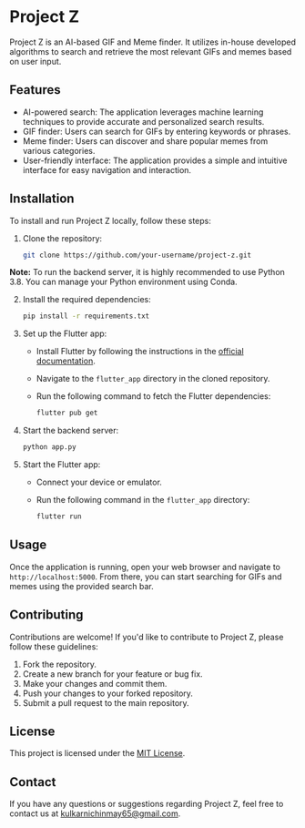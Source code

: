 # Project Z

Project Z is an AI-based GIF and Meme finder. It utilizes in-house developed algorithms to search and retrieve the most relevant GIFs and memes based on user input.

## Features

- AI-powered search: The application leverages machine learning techniques to provide accurate and personalized search results.
- GIF finder: Users can search for GIFs by entering keywords or phrases.
- Meme finder: Users can discover and share popular memes from various categories.
- User-friendly interface: The application provides a simple and intuitive interface for easy navigation and interaction.

## Installation

To install and run Project Z locally, follow these steps:

1. Clone the repository:

    ```bash
    git clone https://github.com/your-username/project-z.git
    ```
    
**Note:** To run the backend server, it is highly recommended to use Python 3.8. You can manage your Python environment using Conda.

2. Install the required dependencies:

    ```bash
    pip install -r requirements.txt
    ```

3. Set up the Flutter app:

    - Install Flutter by following the instructions in the [official documentation](https://flutter.dev/docs/get-started/install).
    - Navigate to the `flutter_app` directory in the cloned repository.
    - Run the following command to fetch the Flutter dependencies:

        ```bash
        flutter pub get
        ```

4. Start the backend server:

    ```bash
    python app.py
    ```

5. Start the Flutter app:

    - Connect your device or emulator.
    - Run the following command in the `flutter_app` directory:

        ```bash
        flutter run
        ```

## Usage

Once the application is running, open your web browser and navigate to `http://localhost:5000`. From there, you can start searching for GIFs and memes using the provided search bar.

## Contributing

Contributions are welcome! If you'd like to contribute to Project Z, please follow these guidelines:

1. Fork the repository.
2. Create a new branch for your feature or bug fix.
3. Make your changes and commit them.
4. Push your changes to your forked repository.
5. Submit a pull request to the main repository.

## License

This project is licensed under the [MIT License](LICENSE).

## Contact

If you have any questions or suggestions regarding Project Z, feel free to contact us at [kulkarnichinmay65@gmail.com](mailto:kulkarnichinmay65@gmail.com).
